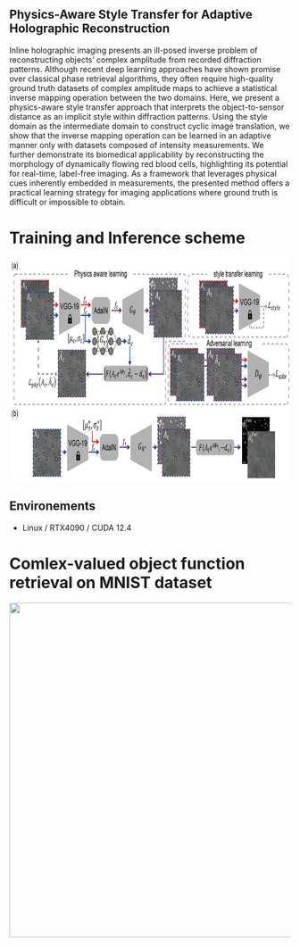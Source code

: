 ## Physics-Aware Style Transfer for Adaptive Holographic Reconstruction 
Inline holographic imaging presents an ill-posed inverse problem of reconstructing objects’ complex amplitude from recorded diffraction patterns. Although recent deep learning approaches have shown promise over classical phase retrieval algorithms, they often require high-quality ground truth datasets of complex amplitude maps to achieve a statistical inverse mapping operation between the two domains. Here, we present a physics-aware style transfer approach that interprets the object-to-sensor distance as an implicit style within diffraction patterns. Using the style domain as the intermediate domain to construct cyclic image translation, we show that the inverse mapping operation can be learned in an adaptive manner only with datasets composed of intensity measurements. We further demonstrate its biomedical applicability by reconstructing the morphology of dynamically flowing red blood cells, highlighting its potential for real-time, label-free imaging. As a framework that leverages physical cues inherently embedded in measurements, the presented method offers a practical learning strategy for imaging applications where ground truth is difficult or impossible to obtain.

# Training and Inference scheme
<p align = "center">
<img src="/Figures/training.png" width="800" height="400">
</p>

## Environements
- Linux / RTX4090 / CUDA 12.4

# Comlex-valued object function retrieval on MNIST dataset 
<p align = "center">
<img src="/Figures/Mnist-result.png" width="800" height="600">
</p>
